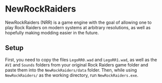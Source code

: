 # NewRockRaiders

NewRockRaiders (NRR) is a game engine with the goal of allowing one to play Rock Raiders on modern systems at arbitrary resolutions, as well as hopefully making modding easier in the future.

## Setup

First, you need to copy the files `LegoRR0.wad` and `LegoRR1.wad`, as well as the `AVI` and `Sounds` folders from your original Rock Raiders game folder and paste them into the `NewRockRaiders/data` folder.
Then, while using `NewRockRaiders/` as the working directory, run `NewRockRaiders.exe`.
